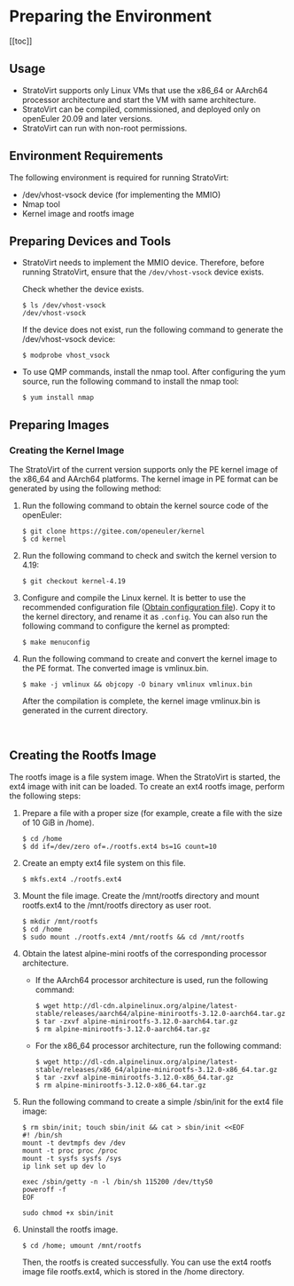 # Preparing the Environment

[[toc]]

## Usage

- StratoVirt supports only Linux VMs that use the x86_64 or AArch64 processor architecture and start the VM with same architecture.
- StratoVirt can be compiled, commissioned, and deployed only on openEuler 20.09 and later versions.
- StratoVirt can run with non-root permissions.

## Environment Requirements

The following environment is required for running StratoVirt:

- /dev/vhost-vsock device (for implementing the MMIO)
- Nmap tool
- Kernel image and rootfs image



## Preparing Devices and Tools

- StratoVirt needs to implement the MMIO device. Therefore, before running StratoVirt, ensure that the `/dev/vhost-vsock` device exists.

  Check whether the device exists.

  ```
  $ ls /dev/vhost-vsock
  /dev/vhost-vsock
  ```

  If the device does not exist, run the following command to generate the /dev/vhost-vsock device:

  ```
  $ modprobe vhost_vsock
  ```


- To use QMP commands, install the nmap tool. After configuring the yum source, run the following command to install the nmap tool:

  ```
  $ yum install nmap
  ```

## Preparing Images

### Creating the Kernel Image

The StratoVirt of the current version supports only the PE kernel image of the x86_64 and AArch64 platforms. The kernel image in PE format can be generated by using the following method:

1. Run the following command to obtain the kernel source code of the openEuler:

   ```
   $ git clone https://gitee.com/openeuler/kernel
   $ cd kernel
   ```

2. Run the following command to check and switch the kernel version to 4.19:

   ```
   $ git checkout kernel-4.19
   ```

3. Configure and compile the Linux kernel. It is better to use the recommended configuration file ([Obtain configuration file](https://gitee.com/openeuler/stratovirt/tree/master/docs/kernel_config)). Copy it to the kernel directory, and rename it as `.config`. You can also run the following command to configure the kernel as prompted:

   ```
   $ make menuconfig
   ```

4. Run the following command to create and convert the kernel image to the PE format. The converted image is vmlinux.bin.

   ```
   $ make -j vmlinux && objcopy -O binary vmlinux vmlinux.bin
   ```
   
   After the compilation is complete, the kernel image vmlinux.bin is generated in the current directory.
   
   ​

## Creating the Rootfs Image

The rootfs image is a file system image. When the StratoVirt is started, the ext4 image with init can be loaded. To create an ext4 rootfs image, perform the following steps:

1. Prepare a file with a proper size (for example, create a file with the size of 10 GiB in /home).

   ```
   $ cd /home
   $ dd if=/dev/zero of=./rootfs.ext4 bs=1G count=10
   ```

2. Create an empty ext4 file system on this file.

   ```
   $ mkfs.ext4 ./rootfs.ext4
   ```

3. Mount the file image. Create the /mnt/rootfs directory and mount rootfs.ext4 to the /mnt/rootfs directory as user root.

   ```
   $ mkdir /mnt/rootfs
   $ cd /home
   $ sudo mount ./rootfs.ext4 /mnt/rootfs && cd /mnt/rootfs
   ```
   
4. Obtain the latest alpine-mini rootfs of the corresponding processor architecture.

   - If the AArch64 processor architecture is used, run the following command:

     ```
     $ wget http://dl-cdn.alpinelinux.org/alpine/latest-stable/releases/aarch64/alpine-minirootfs-3.12.0-aarch64.tar.gz
     $ tar -zxvf alpine-minirootfs-3.12.0-aarch64.tar.gz
     $ rm alpine-minirootfs-3.12.0-aarch64.tar.gz
     ```


   - For the x86_64 processor architecture, run the following command:

     ```
     $ wget http://dl-cdn.alpinelinux.org/alpine/latest-stable/releases/x86_64/alpine-minirootfs-3.12.0-x86_64.tar.gz
     $ tar -zxvf alpine-minirootfs-3.12.0-x86_64.tar.gz
     $ rm alpine-minirootfs-3.12.0-x86_64.tar.gz
     ```


5. Run the following command to create a simple /sbin/init for the ext4 file image:

   ```
   $ rm sbin/init; touch sbin/init && cat > sbin/init <<EOF
   #! /bin/sh
   mount -t devtmpfs dev /dev
   mount -t proc proc /proc
   mount -t sysfs sysfs /sys
   ip link set up dev lo
   
   exec /sbin/getty -n -l /bin/sh 115200 /dev/ttyS0
   poweroff -f
   EOF
   
   sudo chmod +x sbin/init
   ```

6. Uninstall the rootfs image.

   ```
   $ cd /home; umount /mnt/rootfs
   ```

   Then, the rootfs is created successfully. You can use the ext4 rootfs image file rootfs.ext4, which is stored in the /home directory.